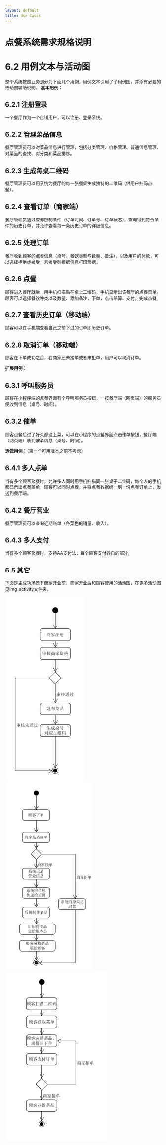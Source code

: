 ```yaml
---
layout: default
title: Use Cases
---
```

# 点餐系统需求规格说明

# 6.2 用例文本与活动图
整个系统按照业务划分为下面几个用例，用例文本引用了子用例图，并添有必要的活动图辅助说明。
**基本用例：**
## 6.2.1 注册登录

一个餐厅作为一个店铺用户，可以注册、登录系统。


## 6.2.2 管理菜品信息

餐厅管理员可以对菜品信息进行管理，包括分类管理、价格管理、普通信息管理、对菜品的查找、对分类和菜品排序。

## 6.2.3 生成每桌二维码

餐厅管理员可以用系统为餐厅的每一张餐桌生成独特的二维码（供用户扫码点餐）。

## 6.2.4 查看订单（商家端）

餐厅管理员通过查询限制条件（订单时间、订单号、订单状态），查询得到符合条件的历史订单，并允许查看每一条历史订单的详细信息。

## 6.2.5 处理订单

餐厅收到顾客的点餐信息（桌号、餐饮类型与数量、备注），以及用户的付款，可以选择拒绝或接受，若接受则根据信息打印票据。

## 6.2.6 点餐

顾客进入餐厅就坐，用手机扫描贴在桌上二维码，手机显示出该餐厅的点餐菜单。顾客可以选择餐饮种类以及数量、添加备注，下单，点击结算、支付，完成点餐。

## 6.2.7 查看历史订单（移动端）

顾客可以在手机端查看自己之前下过的订单即历史订单。

## 6.2.8 取消订单（移动端）

顾客在下单成功之后，若商家还未接单或者未拒单，用户可以取消订单。

**扩展用例：**

## 6.3.1 呼叫服务员

顾客在小程序端的点餐界面有个呼叫服务员按钮，一按餐厅端（网页端）的服务员便收到信息（桌号、时间）。

## 6.3.2 催单

顾客点餐后过了好久都没上菜，可以在小程序的点餐界面点击催单按钮，餐厅端（网页端）收到催单信息（桌号、时间）。

**选做用例：**（第一个可用版本之前不考虑）

## 6.4.1 多人点单

当有多个顾客聚餐时，允许多人同时用手机扫描同一张桌子二维码，每个人的手机都显示出点餐菜单，顾客可以同时点餐，并将点餐数据统一到一份点餐订单上，发送到餐厅端。

## 6.4.2 餐厅营业

餐厅管理员可以查询近期账单（各菜色的销量、收入）。

## 6.4.3 多人支付

当有多个顾客聚餐时，支持AA支付法，每个顾客支付各自的部分。


## 6.5 其它
下面是主成功场景下商家开业前，商家开业后和顾客使用的活动图，在更多活动图见img_activity文件夹。

![商家-开业前](assets/use_case/img_activity/client-before-open.png)
![商家-开业后](assets/use_case/img_activity/client-after-open.png)
![顾客-点餐](assets/use_case/img_activity/consumer.png)

